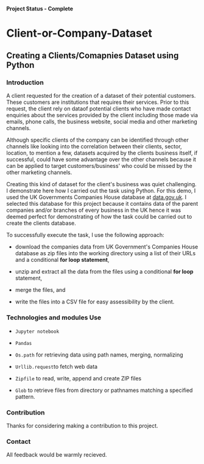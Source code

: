 #### Project Status - Complete
# Client-or-Company-Dataset
## Creating a Clients/Comapnies Dataset using Python
### Introduction
A client requested for the creation of a dataset of their potential customers. These customers are institutions that requires their services. Prior to this request, the client rely on dataof potential clients who have made contact enquiries about the services provided by the client including those made via emails, phone calls, the business website, social media and other marketing channels. 

Although specific clients of the company can be identified through other channels like looking into the correlation between their clients, sector, location, to mention a few, datasets acquired by the clients business itself, if successful, could have some advantage over the other channels because it can be applied to target customers/business' who could be missed by the other marketing channels. 

Creating this kind of dataset for the client's business was quiet challenging. I demonstrate here how I carried out the task using Python. For this demo, I used the UK Governments Companies House database at [data.gov.uk](https://data.gov.uk/dataset/4462e41a-7413-4359-97f5-420b6ca5f9c0/basic-company-data). I selected this database for this project because it contains data of the parent companies and/or branches of every business in the UK hence it was deemed perfect for demonstrating of how the task could be carried out to create the clients database.

To successfully execute the task, I use the following approach:

- download the companies data from UK Government's Companies House database as zip files into the working directory using a list of their URLs and a conditional **for loop statement**,

- unzip and extract all the data from the files using a conditional **for loop** statement,

- merge the files, and 

- write the files into a CSV file for easy assessibility by the client.

### Technologies and modules Use

- `Jupyter notebook` 

- `Pandas`

- `Os.path` for retrieving data using path names, merging, normalizing

- `Urllib.request`to fetch web data

- `Zipfile` to read, write, append and create ZIP files

- `Glob` to retrieve files from directory or pathnames matching a specified pattern.

### Contribution
Thanks for considering making a contribution to this project.

### Contact
All feedback would be warmly recieved.
